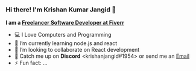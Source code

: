 ### Hi there! I'm Krishan Kumar Jangid 👋
**I am a [Freelancer Software Developer at Fiverr](https://www.fiverr.com/jangidkrishan)**
- 💻 I Love Computers and Programming
- 🌱 I’m currently learning node.js and react
- 👯 I’m looking to collaborate on React development
- 💬 Catch me up on **Discord** <krishanjangid#1954> or send me an [Email](mailto:krishanjangid516@gmail.com)
- ⚡ Fun fact: ...

